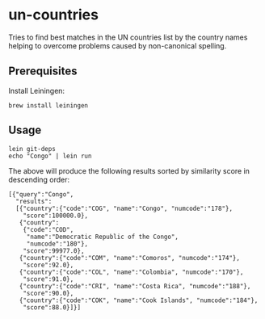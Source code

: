 # un-countries

Tries to find best matches in the UN countries list by the country names
helping to overcome problems caused by non-canonical spelling.

## Prerequisites

Install Leiningen:

    brew install leiningen

## Usage

    lein git-deps
    echo "Congo" | lein run

The above will produce the following results sorted by similarity score in descending order:
    
    [{"query":"Congo",
      "results":
      [{"country":{"code":"COG", "name":"Congo", "numcode":"178"},
        "score":100000.0},
       {"country":
        {"code":"COD",
         "name":"Democratic Republic of the Congo",
         "numcode":"180"},
        "score":99977.0},
       {"country":{"code":"COM", "name":"Comoros", "numcode":"174"},
        "score":92.0},
       {"country":{"code":"COL", "name":"Colombia", "numcode":"170"},
        "score":91.0},
       {"country":{"code":"CRI", "name":"Costa Rica", "numcode":"188"},
        "score":90.0},
       {"country":{"code":"COK", "name":"Cook Islands", "numcode":"184"},
        "score":88.0}]}]
